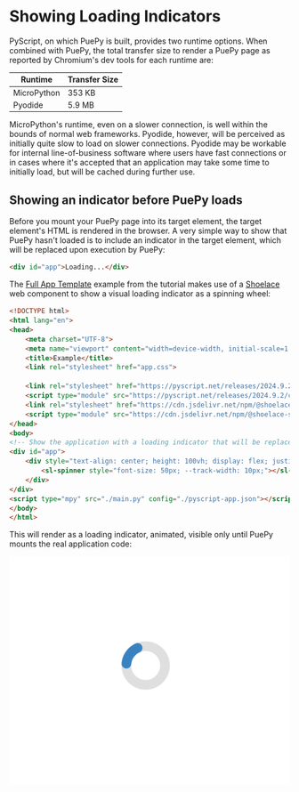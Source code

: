 # Showing Loading Indicators

PyScript, on which PuePy is built, provides two runtime options. When combined with PuePy, the total transfer size to
render a PuePy page as reported by Chromium's dev tools for each runtime are:

| Runtime     | Transfer Size |
|-------------|---------------|
| MicroPython | 353 KB        |
| Pyodide     | 5.9 MB        |

MicroPython's runtime, even on a slower connection, is well within the bounds of normal web frameworks. Pyodide,
however, will be perceived as initially quite slow to load on slower connections. Pyodide may be workable for internal
line-of-business software where users have fast connections or in cases where it's accepted that an application may
take some time to initially load, but will be cached during further use.

## Showing an indicator before PuePy loads

Before you mount your PuePy page into its target element, the target element's HTML is rendered in the browser. A
very simple way to show that PuePy hasn't loaded is to include an indicator in the target element, which will be
replaced upon execution by PuePy:

```html
<div id="app">Loading...</div>
```
 
The [Full App Template](../tutorial/10-full-app.md) example from the tutorial makes use of a
[Shoelace](https://shoelace.style) web component to show a visual loading indicator as a spinning wheel:

```html
<!DOCTYPE html>
<html lang="en">
<head>
    <meta charset="UTF-8">
    <meta name="viewport" content="width=device-width, initial-scale=1.0">
    <title>Example</title>
    <link rel="stylesheet" href="app.css">

    <link rel="stylesheet" href="https://pyscript.net/releases/2024.9.2/core.css">
    <script type="module" src="https://pyscript.net/releases/2024.9.2/core.js"></script>
    <link rel="stylesheet" href="https://cdn.jsdelivr.net/npm/@shoelace-style/shoelace@2.15.1/cdn/themes/light.css"/>
    <script type="module" src="https://cdn.jsdelivr.net/npm/@shoelace-style/shoelace@2.15.1/cdn/shoelace.js"></script>
</head>
<body>
<!-- Show the application with a loading indicator that will be replaced later -->
<div id="app">
    <div style="text-align: center; height: 100vh; display: flex; justify-content: center; align-items: center;">
        <sl-spinner style="font-size: 50px; --track-width: 10px;"></sl-spinner>
    </div>
</div>
<script type="mpy" src="./main.py" config="./pyscript-app.json"></script>
</body>
</html>
```

This will render as a loading indicator, animated, visible only until PuePy mounts the real application code:

![Loading indicator screenshot](../images/loading-indicator.png)


